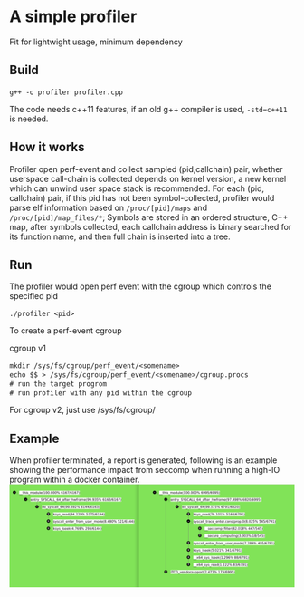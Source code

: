 # A simple profiler
Fit for lightwight usage, minimum dependency

## Build
```
g++ -o profiler profiler.cpp
```
The code needs c++11 features, if an old g++ compiler is used, `-std=c++11` is needed.


## How it works
Profiler open  perf-event and collect sampled (pid,callchain) pair, whether userspace call-chain is collected depends on kernel version, a new kernel which can unwind user space stack is recommended.
For each (pid, callchain) pair, if this pid has not been symbol-collected, profiler would  parse elf information based on `/proc/[pid]/maps` and `/proc/[pid]/map_files/*`; Symbols are stored in an ordered structure, C++ map,  after symbols collected, each callchain address is binary searched for its  function name, and then full chain is inserted into a tree.


## Run
The profiler would open perf event with the cgroup which controls the specified pid
```
./profiler <pid>
```

To create a perf-event cgroup

cgroup v1
```
mkdir /sys/fs/cgroup/perf_event/<somename>
echo $$ > /sys/fs/cgroup/perf_event/<somename>/cgroup.procs
# run the target progrom
# run profiler with any pid within the cgroup
```
For cgroup v2, just use /sys/fs/cgroup/<somename>


## Example
When profiler terminated, a report is generated, following is an example showing the performance impact from seccomp when running a high-IO program within a docker container.
![example](./example1.png "report")

